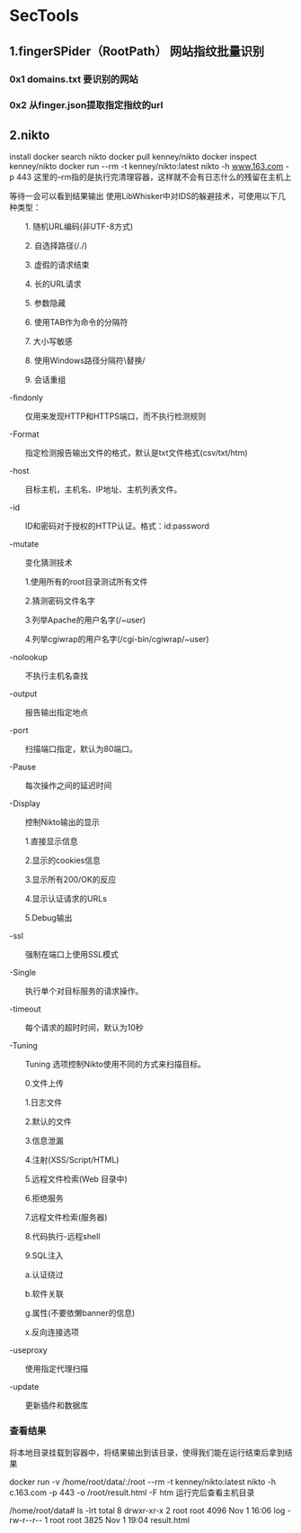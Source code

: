 # SecTools
## 1.fingerSPider（RootPath） 网站指纹批量识别
### 0x1 domains.txt 要识别的网站
### 0x2 从finger.json提取指定指纹的url

## 2.nikto
install
docker search nikto
docker pull kenney/nikto
docker inspect kenney/nikto
docker run --rm -t kenney/nikto:latest nikto -h www.163.com -p 443
这里的–rm指的是执行完清理容器，这样就不会有日志什么的残留在主机上

等待一会可以看到结果输出
使用LibWhisker中对IDS的躲避技术，可使用以下几种类型：

　　1. 随机URL编码(非UTF-8方式)

　　2. 自选择路径(/./)

　　3. 虚假的请求结束

　　4. 长的URL请求

　　5. 参数隐藏

　　6. 使用TAB作为命令的分隔符

　　7. 大小写敏感

　　8. 使用Windows路径分隔符\替换/

　　9. 会话重组

-findonly

　　仅用来发现HTTP和HTTPS端口，而不执行检测规则

-Format

　　指定检测报告输出文件的格式，默认是txt文件格式(csv/txt/htm)

-host

　　目标主机，主机名、IP地址、主机列表文件。

-id

　　ID和密码对于授权的HTTP认证。格式：id:password

-mutate

　　变化猜测技术

　　1.使用所有的root目录测试所有文件

　　2.猜测密码文件名字

　　3.列举Apache的用户名字(/~user)

　　4.列举cgiwrap的用户名字(/cgi-bin/cgiwrap/~user)

-nolookup

　　不执行主机名查找

-output

　　报告输出指定地点

-port

　　扫描端口指定，默认为80端口。

-Pause

　　每次操作之间的延迟时间

-Display

　　控制Nikto输出的显示

　　1.直接显示信息

　　2.显示的cookies信息

　　3.显示所有200/OK的反应

　　4.显示认证请求的URLs

　　5.Debug输出

-ssl

　　强制在端口上使用SSL模式

-Single

　　执行单个对目标服务的请求操作。

-timeout

　　每个请求的超时时间，默认为10秒

-Tuning

　　Tuning 选项控制Nikto使用不同的方式来扫描目标。

　　0.文件上传

　　1.日志文件

　　2.默认的文件

　　3.信息泄漏

　　4.注射(XSS/Script/HTML)

　　5.远程文件检索(Web 目录中)

　　6.拒绝服务

　　7.远程文件检索(服务器)

　　8.代码执行-远程shell

　　9.SQL注入

　　a.认证绕过

　　b.软件关联

　　g.属性(不要依懒banner的信息)

　　x.反向连接选项

-useproxy

　　使用指定代理扫描

-update

　　更新插件和数据库
### 查看结果
将本地目录挂载到容器中，将结果输出到该目录，使得我们能在运行结束后拿到结果

docker run -v /home/root/data/:/root --rm -t kenney/nikto:latest nikto -h c.163.com -p 443 -o /root/result.html -F htm
运行完后查看主机目录

/home/root/data# ls -lrt
total 8
drwxr-xr-x 2 root root 4096 Nov  1 16:06 log
-rw-r--r-- 1 root root 3825 Nov  1 19:04 result.html
